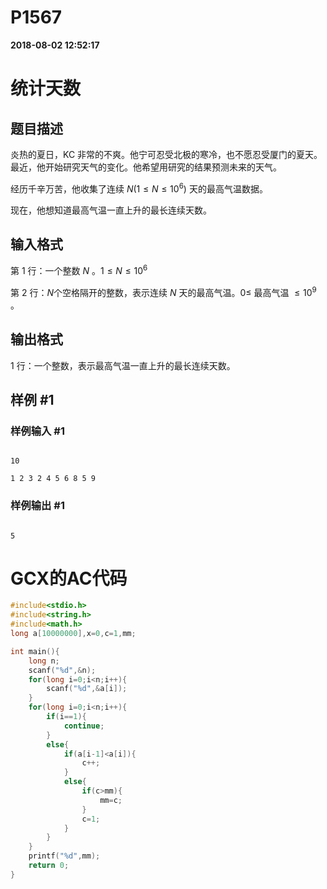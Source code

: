 
# P1567

**2018-08-02 12:52:17**
    
# 统计天数

## 题目描述

炎热的夏日，KC 非常的不爽。他宁可忍受北极的寒冷，也不愿忍受厦门的夏天。最近，他开始研究天气的变化。他希望用研究的结果预测未来的天气。


经历千辛万苦，他收集了连续 $N(1 \leq N \leq 10^6)$ 天的最高气温数据。

现在，他想知道最高气温一直上升的最长连续天数。

## 输入格式

第 1 行：一个整数 $N$ 。$1 \leq N \leq 10^6$

第 2 行：$N$个空格隔开的整数，表示连续 $N$ 天的最高气温。$0 \leq$ 最高气温 $\leq 10^9$ 。

## 输出格式

1 行：一个整数，表示最高气温一直上升的最长连续天数。

## 样例 #1

### 样例输入 #1

```
10
1 2 3 2 4 5 6 8 5 9
```

### 样例输出 #1

```
5
```

# GCX的AC代码
```cpp
#include<stdio.h>
#include<string.h>
#include<math.h>
long a[10000000],x=0,c=1,mm;

int main(){
	long n;
	scanf("%d",&n);
	for(long i=0;i<n;i++){
		scanf("%d",&a[i]);
	}
	for(long i=0;i<n;i++){
		if(i==1){
			continue;
		}
		else{
			if(a[i-1]<a[i]){
				c++;
			}
			else{
				if(c>mm){
					mm=c;
				}
				c=1;
			}
		}
	}
	printf("%d",mm);
	return 0;
}
```

